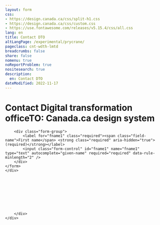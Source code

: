 ```yaml
---
layout: form
css:
- https://design.canada.ca/css/split-h1.css
- https://design.canada.ca/css/custom.css
- https://use.fontawesome.com/releases/v5.15.4/css/all.css
lang: en
title: Contact DTO
altLangPage: /experimental/prycrane/
pageclass: cnt-wdth-lmtd
breadcrumbs: false
share: false
nomenu: true
noReportProblem: true
nositesearch: true
description: 
  en: Contact DTO 
dateModified: 2022-11-17
---
```


<div class="container">
	<div class="row">
		<div class="col-md-12">
			<h1 property="name" id="wb-cont" dir="ltr"><span class="stacked"><span>Contact Digital transformation officeTO</span>: <span>Canada.ca design system</span></span></h1>
 
			
<div class="wb-frmvld">
	<form action="#" method="get" id="validation-example">

		<div class="form-group">
			<label for="fname1" class="required"><span class="field-name">First name</span> <strong class="required" aria-hidden="true">(required)</strong></label>
			<input class="form-control" id="fname1" name="fname1" type="text" autocomplete="given-name" required="required" data-rule-minlength="2" />
		</div>			
	</form>			
	</div>				
			
			
			
			
			
			
			
			
			
		</div>
	</div>
</div>
